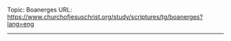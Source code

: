Topic: Boanerges
URL: https://www.churchofjesuschrist.org/study/scriptures/tg/boanerges?lang=eng

---

